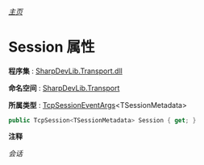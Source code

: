 ###### [主页](./Index.md "主页")

# Session 属性

**程序集** : [SharpDevLib.Transport.dll](./SharpDevLib.Transport.assembly.md "SharpDevLib.Transport.dll")

**命名空间** : [SharpDevLib.Transport](./SharpDevLib.Transport.namespace.md "SharpDevLib.Transport")

**所属类型** : [TcpSessionEventArgs](./SharpDevLib.Transport.TcpSessionEventArgs.1.md "TcpSessionEventArgs")\<TSessionMetadata\>

``` csharp
public TcpSession<TSessionMetadata> Session { get; }
```

**注释**

*会话*



